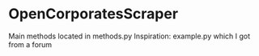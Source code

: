 # OpenCorporatesScraper

Main methods located in methods.py
Inspiration: example.py which I got from a forum
